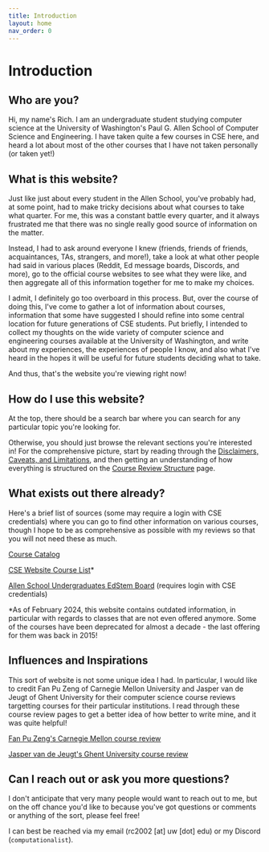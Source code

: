 ```yaml
---
title: Introduction
layout: home
nav_order: 0
---
```

# Introduction

## Who are you?

Hi, my name's Rich. I am an undergraduate student studying computer science at the University of Washington's Paul G. Allen School of Computer Science and Engineering. I have taken quite a few courses in CSE here, and heard a lot about most of the other courses that I have not taken personally (or taken yet!)

## What is this website?

Just like just about every student in the Allen School, you've probably had, at some point, had to make tricky decisions about what courses to take what quarter. For me, this was a constant battle every quarter, and it always frustrated me that there was no single really good source of information on the matter.

Instead, I had to ask around everyone I knew (friends, friends of friends, acquaintances, TAs, strangers, and more!), take a look at what other people had said in various places (Reddit, Ed message boards, Discords, and more), go to the official course websites to see what they were like, and then aggregate all of this information together for me to make my choices.

I admit, I definitely go too overboard in this process. But, over the course of doing this, I've come to gather a lot of information about courses, information that some have suggested I should refine into some central location for future generations of CSE students. Put briefly, I intended to collect my thoughts on the wide variety of computer science and engineering courses available at the University of Washington, and write about my experiences, the experiences of people I know, and also what I've heard in the hopes it will be useful for future students deciding what to take.

And thus, that's the website you're viewing right now!

##  How do I use this website?
At the top, there should be a search bar where you can search for any particular topic you're looking for.

Otherwise, you should just browse the relevant sections you're interested in! For the comprehensive picture, start by reading through the [Disclaimers, Caveats, and Limitations](/01%20-%20disclaimer.md), and then getting an understanding of how everything is structured on the [Course Review Structure](/02%20-%20structure.md) page.

##  What exists out there already?

Here's a brief list of sources (some may require a login with CSE credentials) where you can go to find other information on various courses, though I hope to be as comprehensive as possible with my reviews so that you will not need these as much.

[Course Catalog](https://www.washington.edu/students/crscat/cse.html)

[CSE Website Course List](https://www.cs.washington.edu/education/courses/)*

[Allen School Undergraduates EdStem Board](https://edstem.org/us/courses/488/discussion/) (requires login with CSE credentials)

\*As of February 2024, this website contains outdated information, in particular with regards to classes that are not even offered anymore. Some of the courses have been deprecated for almost a decade - the last offering for them was back in 2015!

##  Influences and Inspirations

This sort of website is not some unique idea I had. In particular, I would like to credit Fan Pu Zeng of Carnegie Mellon University and Jasper van de Jeugt of Ghent University for their computer science course reviews targetting courses for their particular institutions. I read through these course review pages to get a better idea of how better to write mine, and it was quite helpful!

[Fan Pu Zeng's Carnegie Mellon course review](https://fanpu.io/courses/)

[Jasper van de Jeugt's Ghent University course review](https://jaspervdj.be/posts/2013-08-10-ugent-courses-review.html)

##  Can I reach out or ask you more questions?

I don't anticipate that very many people would want to reach out to me, but on the off chance you'd like to because you've got questions or comments or anything of the sort, please feel free!

I can best be reached via my email (rc2002 [at] uw [dot] edu) or my Discord (```computationalist```).
